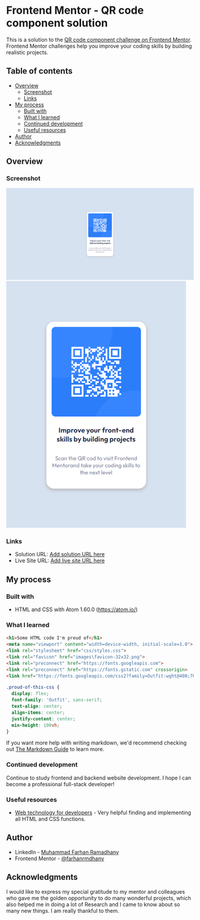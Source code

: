 # Frontend Mentor - QR code component solution

This is a solution to the [QR code component challenge on Frontend Mentor](https://www.frontendmentor.io/challenges/qr-code-component-iux_sIO_H). Frontend Mentor challenges help you improve your coding skills by building realistic projects.

## Table of contents

-   [Overview](#overview)
    -   [Screenshot](#screenshot)
    -   [Links](#links)
-   [My process](#my-process)
    -   [Built with](#built-with)
    -   [What I learned](#what-i-learned)
    -   [Continued development](#continued-development)
    -   [Useful resources](#useful-resources)
-   [Author](#author)
-   [Acknowledgments](#acknowledgments)

## Overview

### Screenshot

![Desktop](<Results/QR Desktop.png>)
![Mobile](<Results/QR Mobile.png>)

### Links

-   Solution URL: [Add solution URL here](https://your-solution-url.com)
-   Live Site URL: [Add live site URL here](https://your-live-site-url.com)

## My process

### Built with

-   HTML and CSS with Atom 1.60.0 (<https://atom.io/>)

### What I learned

```html
<h1>Some HTML code I'm proud of</h1>
<meta name="viewport" content="width=device-width, initial-scale=1.0">
<link rel="stylesheet" href="css/styles.css">
<link rel="favicon" href="images\favicon-32x32.png">
<link rel="preconnect" href="https://fonts.googleapis.com">
<link rel="preconnect" href="https://fonts.gstatic.com" crossorigin>
<link href="https://fonts.googleapis.com/css2?family=Outfit:wght@400;700&display=swap" rel="stylesheet">
```

```css
.proud-of-this-css {
  display: flex;
  font-family: 'Outfit', sans-serif;
  text-align: center;
  align-items: center;
  justify-content: center;
  min-height: 100vh;
}
```

If you want more help with writing markdown, we'd recommend checking out [The Markdown Guide](https://www.markdownguide.org/) to learn more.

### Continued development

Continue to study frontend and backend website development. I hope I can become a professional full-stack developer!

### Useful resources

-   [Web technology for developers](https://developer.mozilla.org/en-US/docs/Web) - Very helpful finding and implementing all HTML and CSS functions.

## Author

-   LinkedIn - [Muhammad Farhan Ramadhany](https://www.linkedin.com/in/farhanramadhany/)
-   Frontend Mentor - [@farhanrmdhany](https://www.frontendmentor.io/profile/farhanrmdhany)

## Acknowledgments

I would like to express my special gratitude to my mentor and colleagues who gave me the golden opportunity to do many wonderful projects, which also helped me in doing a lot of Research and I came to know about so many new things. I am really thankful to them.

